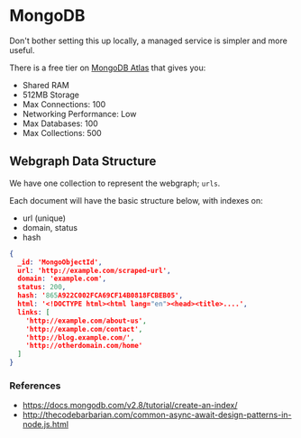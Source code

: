 # MongoDB

Don't bother setting this up locally, a managed service is simpler and more useful.

There is a free tier on [MongoDB Atlas](https://www.mongodb.com/cloud/atlas) that gives you:

* Shared RAM
* 512MB Storage
* Max Connections: 100
* Networking Performance: Low
* Max Databases: 100
* Max Collections: 500

## Webgraph Data Structure

We have one collection to represent the webgraph; `urls`.

Each document will have the basic structure below, with indexes on:

* url (unique)
* domain, status
* hash

```json
{
  _id: 'MongoObjectId',
  url: 'http://example.com/scraped-url',
  domain: 'example.com',
  status: 200,
  hash: '865A922C002FCA69CF14B0818FCBEB05',
  html: '<!DOCTYPE html><html lang="en"><head><title>....',
  links: [
    'http://example.com/about-us',
    'http://example.com/contact',
    'http://blog.example.com/',
    'http://otherdomain.com/home'
  ]
}
```

### References

* https://docs.mongodb.com/v2.8/tutorial/create-an-index/
* http://thecodebarbarian.com/common-async-await-design-patterns-in-node.js.html